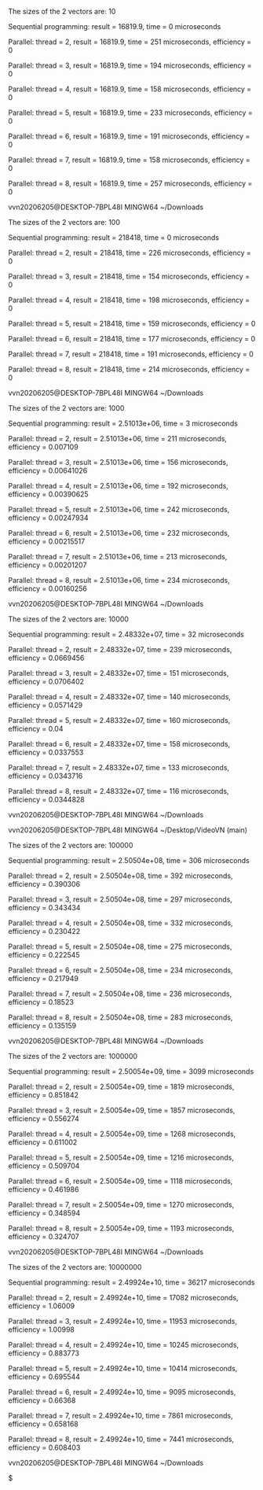[](0.0.TrangBia.md)
[](0.1.DanhSach.md)
[](0.2.LoiCamOn_LoiMoDau.md)

[](1.0.GioiThieuChung.md)
[](1.1.GioiThieuMicroservice.md)
[](1.2.GioiThieuBaiToanHoaDonDienTu.md)
[](1.3.GioiThieuDDD.md)

[](2.0.ApDungDDDVoiBaiToanNghiepVu.md)

[](3.0.TrienKhaiKienTrucMicroservice.md)

[](0.9.KetLuan_TongKet.md)
[](_.TaiLieuThamKhao.md)

 


<!-- $ cd "/c/Users/vvn20206205/Downloads/" && g++ -fopenmp -std=c++17 main.cpp -o main && "/c/Users/vvn20206205/Downloads/"main -->

The sizes of the 2 vectors are: 10

Sequential programming: result = 16819.9, time = 0 microseconds

Parallel: thread = 2, result = 16819.9, time = 251 microseconds, efficiency = 0

Parallel: thread = 3, result = 16819.9, time = 194 microseconds, efficiency = 0

Parallel: thread = 4, result = 16819.9, time = 158 microseconds, efficiency = 0

Parallel: thread = 5, result = 16819.9, time = 233 microseconds, efficiency = 0

Parallel: thread = 6, result = 16819.9, time = 191 microseconds, efficiency = 0

Parallel: thread = 7, result = 16819.9, time = 158 microseconds, efficiency = 0

Parallel: thread = 8, result = 16819.9, time = 257 microseconds, efficiency = 0

vvn20206205@DESKTOP-7BPL48I MINGW64 ~/Downloads

<!-- $ cd "/c/Users/vvn20206205/Downloads/" && g++ -fopenmp -std=c++17 main.cpp -o main && "/c/Users/vvn20206205/Downloads/"main -->

The sizes of the 2 vectors are: 100

Sequential programming: result = 218418, time = 0 microseconds

Parallel: thread = 2, result = 218418, time = 226 microseconds, efficiency = 0

Parallel: thread = 3, result = 218418, time = 154 microseconds, efficiency = 0

Parallel: thread = 4, result = 218418, time = 198 microseconds, efficiency = 0

Parallel: thread = 5, result = 218418, time = 159 microseconds, efficiency = 0

Parallel: thread = 6, result = 218418, time = 177 microseconds, efficiency = 0

Parallel: thread = 7, result = 218418, time = 191 microseconds, efficiency = 0

Parallel: thread = 8, result = 218418, time = 214 microseconds, efficiency = 0

vvn20206205@DESKTOP-7BPL48I MINGW64 ~/Downloads

<!-- $ cd "/c/Users/vvn20206205/Downloads/" && g++ -fopenmp -std=c++17 main.cpp -o main && "/c/Users/vvn20206205/Downloads/"main -->

The sizes of the 2 vectors are: 1000

Sequential programming: result = 2.51013e+06, time = 3 microseconds

Parallel: thread = 2, result = 2.51013e+06, time = 211 microseconds, efficiency = 0.007109

Parallel: thread = 3, result = 2.51013e+06, time = 156 microseconds, efficiency = 0.00641026

Parallel: thread = 4, result = 2.51013e+06, time = 192 microseconds, efficiency = 0.00390625

Parallel: thread = 5, result = 2.51013e+06, time = 242 microseconds, efficiency = 0.00247934

Parallel: thread = 6, result = 2.51013e+06, time = 232 microseconds, efficiency = 0.00215517

Parallel: thread = 7, result = 2.51013e+06, time = 213 microseconds, efficiency = 0.00201207

Parallel: thread = 8, result = 2.51013e+06, time = 234 microseconds, efficiency = 0.00160256

vvn20206205@DESKTOP-7BPL48I MINGW64 ~/Downloads

<!-- $ cd "/c/Users/vvn20206205/Downloads/" && g++ -fopenmp -std=c++17 main.cpp -o main && "/c/Users/vvn20206205/Downloads/"main -->

The sizes of the 2 vectors are: 10000

Sequential programming: result = 2.48332e+07, time = 32 microseconds

Parallel: thread = 2, result = 2.48332e+07, time = 239 microseconds, efficiency = 0.0669456

Parallel: thread = 3, result = 2.48332e+07, time = 151 microseconds, efficiency = 0.0706402

Parallel: thread = 4, result = 2.48332e+07, time = 140 microseconds, efficiency = 0.0571429

Parallel: thread = 5, result = 2.48332e+07, time = 160 microseconds, efficiency = 0.04

Parallel: thread = 6, result = 2.48332e+07, time = 158 microseconds, efficiency = 0.0337553

Parallel: thread = 7, result = 2.48332e+07, time = 133 microseconds, efficiency = 0.0343716

Parallel: thread = 8, result = 2.48332e+07, time = 116 microseconds, efficiency = 0.0344828

vvn20206205@DESKTOP-7BPL48I MINGW64 ~/Downloads

vvn20206205@DESKTOP-7BPL48I MINGW64 ~/Desktop/VideoVN (main)

<!-- $ cd "/c/Users/vvn20206205/Downloads/" && g++ -fopenmp -std=c++17 main.cpp -o main && "/c/Users/vvn20206205/Downloads/"main -->

The sizes of the 2 vectors are: 100000

Sequential programming: result = 2.50504e+08, time = 306 microseconds

Parallel: thread = 2, result = 2.50504e+08, time = 392 microseconds, efficiency = 0.390306

Parallel: thread = 3, result = 2.50504e+08, time = 297 microseconds, efficiency = 0.343434

Parallel: thread = 4, result = 2.50504e+08, time = 332 microseconds, efficiency = 0.230422

Parallel: thread = 5, result = 2.50504e+08, time = 275 microseconds, efficiency = 0.222545

Parallel: thread = 6, result = 2.50504e+08, time = 234 microseconds, efficiency = 0.217949

Parallel: thread = 7, result = 2.50504e+08, time = 236 microseconds, efficiency = 0.18523

Parallel: thread = 8, result = 2.50504e+08, time = 283 microseconds, efficiency = 0.135159

vvn20206205@DESKTOP-7BPL48I MINGW64 ~/Downloads

<!-- $ cd "/c/Users/vvn20206205/Downloads/" && g++ -fopenmp -std=c++17 main.cpp -o main && "/c/Users/vvn20206205/Downloads/"main -->

The sizes of the 2 vectors are: 1000000

Sequential programming: result = 2.50054e+09, time = 3099 microseconds

Parallel: thread = 2, result = 2.50054e+09, time = 1819 microseconds, efficiency = 0.851842

Parallel: thread = 3, result = 2.50054e+09, time = 1857 microseconds, efficiency = 0.556274

Parallel: thread = 4, result = 2.50054e+09, time = 1268 microseconds, efficiency = 0.611002

Parallel: thread = 5, result = 2.50054e+09, time = 1216 microseconds, efficiency = 0.509704

Parallel: thread = 6, result = 2.50054e+09, time = 1118 microseconds, efficiency = 0.461986

Parallel: thread = 7, result = 2.50054e+09, time = 1270 microseconds, efficiency = 0.348594

Parallel: thread = 8, result = 2.50054e+09, time = 1193 microseconds, efficiency = 0.324707

vvn20206205@DESKTOP-7BPL48I MINGW64 ~/Downloads

<!-- $ cd "/c/Users/vvn20206205/Downloads/" && g++ -fopenmp -std=c++17 main.cpp -o main && "/c/Users/vvn20206205/Downloads/"main -->

The sizes of the 2 vectors are: 10000000

Sequential programming: result = 2.49924e+10, time = 36217 microseconds

Parallel: thread = 2, result = 2.49924e+10, time = 17082 microseconds, efficiency = 1.06009

Parallel: thread = 3, result = 2.49924e+10, time = 11953 microseconds, efficiency = 1.00998

Parallel: thread = 4, result = 2.49924e+10, time = 10245 microseconds, efficiency = 0.883773

Parallel: thread = 5, result = 2.49924e+10, time = 10414 microseconds, efficiency = 0.695544

Parallel: thread = 6, result = 2.49924e+10, time = 9095 microseconds, efficiency = 0.66368

Parallel: thread = 7, result = 2.49924e+10, time = 7861 microseconds, efficiency = 0.658168

Parallel: thread = 8, result = 2.49924e+10, time = 7441 microseconds, efficiency = 0.608403

vvn20206205@DESKTOP-7BPL48I MINGW64 ~/Downloads

$
